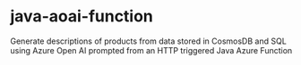 # java-aoai-function
Generate descriptions of products from data stored in CosmosDB and SQL using Azure Open AI prompted from an HTTP triggered Java Azure Function
